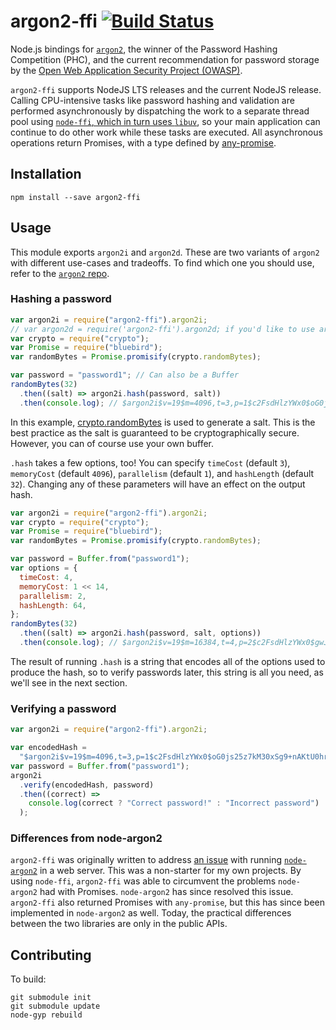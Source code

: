 # argon2-ffi [![Build Status](https://travis-ci.org/cjlarose/argon2-ffi.svg?branch=master)](https://travis-ci.org/cjlarose/argon2-ffi)

Node.js bindings for [`argon2`][argon2], the winner of the Password
Hashing Competition (PHC), and the current recommendation for
password storage by the [Open Web Application Security Project
(OWASP)][owasp].

`argon2-ffi` supports NodeJS LTS releases and the current NodeJS release.
Calling CPU-intensive tasks like password hashing and validation are performed
asynchronously by dispatching the work to a separate thread pool using
[`node-ffi`, which in turn uses `libuv`][async-library-calls], so your main
application can continue to do other work while these tasks are executed. All
asynchronous operations return Promises, with a type defined by
[any-promise](https://www.npmjs.com/package/any-promise).

[async-library-calls]: https://github.com/node-ffi/node-ffi/wiki/Node-FFI-Tutorial#async-library-calls

## Installation

    npm install --save argon2-ffi

## Usage

This module exports `argon2i` and `argon2d`. These are two variants
of `argon2` with different use-cases and tradeoffs. To find which
one you should use, refer to the [`argon2` repo][argon2].

### Hashing a password

```javascript
var argon2i = require("argon2-ffi").argon2i;
// var argon2d = require('argon2-ffi').argon2d; if you'd like to use argon2d
var crypto = require("crypto");
var Promise = require("bluebird");
var randomBytes = Promise.promisify(crypto.randomBytes);

var password = "password1"; // Can also be a Buffer
randomBytes(32)
  .then((salt) => argon2i.hash(password, salt))
  .then(console.log); // $argon2i$v=19$m=4096,t=3,p=1$c2FsdHlzYWx0$oG0js25z7kM30xSg9+nAKtU0hrPa0UnvRnqQRZXHCV8
```

In this example,
[crypto.randomBytes](https://nodejs.org/api/crypto.html#crypto_crypto_randombytes_size_callback)
is used to generate a salt. This is the best practice as the salt is guaranteed
to be cryptographically secure. However, you can of course use your own buffer.

`.hash` takes a few options, too! You can specify `timeCost` (default `3`),
`memoryCost` (default `4096`), `parallelism` (default
`1`), and `hashLength` (default `32`). Changing any of these parameters will
have an effect on the output hash.

```javascript
var argon2i = require("argon2-ffi").argon2i;
var crypto = require("crypto");
var Promise = require("bluebird");
var randomBytes = Promise.promisify(crypto.randomBytes);

var password = Buffer.from("password1");
var options = {
  timeCost: 4,
  memoryCost: 1 << 14,
  parallelism: 2,
  hashLength: 64,
};
randomBytes(32)
  .then((salt) => argon2i.hash(password, salt, options))
  .then(console.log); // $argon2i$v=19$m=16384,t=4,p=2$c2FsdHlzYWx0$gwJY/FsXNSR3aS1ChVTgDZ9HbF3V7sbbYE5UmQsdXFHB4Tt6/RVtFWGIIJnzZ62nL9miurrvJnxhvORK64ddFg
```

The result of running `.hash` is a string that encodes all of the options used
to produce the hash, so to verify passwords later, this string is all you need,
as we'll see in the next section.

### Verifying a password

```javascript
var argon2i = require("argon2-ffi").argon2i;

var encodedHash =
  "$argon2i$v=19$m=4096,t=3,p=1$c2FsdHlzYWx0$oG0js25z7kM30xSg9+nAKtU0hrPa0UnvRnqQRZXHCV8";
var password = Buffer.from("password1");
argon2i
  .verify(encodedHash, password)
  .then((correct) =>
    console.log(correct ? "Correct password!" : "Incorrect password")
  );
```

### Differences from node-argon2

`argon2-ffi` was originally written to address [an issue][node-argon2-issue]
with running [`node-argon2`][node-argon2] in a web server. This was a
non-starter for my own projects. By using `node-ffi`, `argon2-ffi` was able to
circumvent the problems `node-argon2` had with Promises. `node-argon2` has
since resolved this issue. `argon2-ffi` also returned Promises with
`any-promise`, but this has since been implemented in `node-argon2` as well.
Today, the practical differences between the two libraries are only in the
public APIs.

[node-argon2-issue]: https://github.com/ranisalt/node-argon2/issues/33
[node-argon2]: https://github.com/ranisalt/node-argon2

## Contributing

To build:

    git submodule init
    git submodule update
    node-gyp rebuild

[argon2]: https://github.com/P-H-C/phc-winner-argon2
[owasp]: https://www.owasp.org/index.php/Password_Storage_Cheat_Sheet
